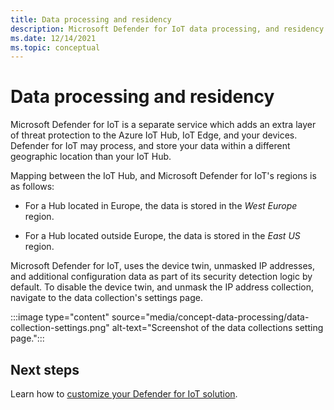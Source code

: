 ```yaml
---
title: Data processing and residency
description: Microsoft Defender for IoT data processing, and residency can occur in regions that are different than the IoT Hub's region.
ms.date: 12/14/2021
ms.topic: conceptual
---
```


# Data processing and residency

Microsoft Defender for IoT is a separate service which adds an extra layer of threat protection to the Azure IoT Hub, IoT Edge, and your devices. Defender for IoT may process, and store your data within a different geographic location than your IoT Hub.

Mapping between the IoT Hub, and Microsoft Defender for IoT's regions is as follows:

- For a Hub located in Europe, the data is stored in the *West Europe* region.

- For a Hub located outside Europe, the data is stored in the *East US* region.

Microsoft Defender for IoT, uses the device twin, unmasked IP addresses, and additional configuration data as part of its security detection logic by default. To disable the device twin, and unmask the IP address collection, navigate to the data collection's settings page.

:::image type="content" source="media/concept-data-processing/data-collection-settings.png" alt-text="Screenshot of the data collections setting page.":::

## Next steps

Learn how to [customize your Defender for IoT solution](concept-micro-agent-configuration.md).
